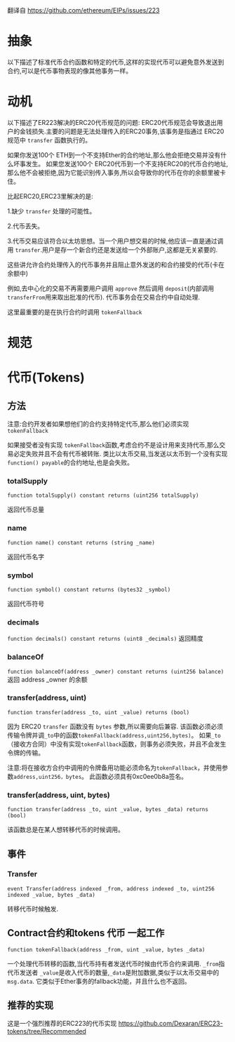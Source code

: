 翻译自 https://github.com/ethereum/EIPs/issues/223
# 抽象
以下描述了标准代币合约函数和特定的代币,这样的实现代币可以避免意外发送到合约,可以是代币事物表现的像其他事务一样。
# 动机
以下描述了ER223解决的ERC20代币规范的问题:
ERC20代币规范会导致退出用户的金钱损失.主要的问题是无法处理传入的ERC20事务,该事务是指通过 ERC20规范中 `transfer` 函数执行的。

如果你发送100个 ETH到一个不支持Ether的合约地址,那么他会拒绝交易并没有什么坏事发生。
如果您发送100个 ERC20代币到一个不支持ERC20的代币合约地址,那么他不会被拒绝,因为它能识别传入事务,所以会导致你的代币在你的余额里被卡住。

比起ERC20,ERC23里解决的是:

1.缺少 `transfer` 处理的可能性。

2.代币丢失。

3.代币交易应该符合以太坊思想。当一个用户想交易的时候,他应该一直是通过调用 `transfer`.用户是存一个新合约还是发送给一个外部账户,这都是无关紧要的.

这些讲允许合约处理传入的代币事务并且阻止意外发送的和合约接受的代币(卡在余额中)

例如,去中心化的交易不再需要用户调用 `approve` 然后调用 `deposit`(内部调用 `transferFrom`用来取出批准的代币). 代币事务会在交易合约中自动处理.

这里最重要的是在执行合约时调用 `tokenFallback`

# 规范
# 代币(Tokens)
## 方法
注意:合约开发者如果想他们的合约支持特定代币,那么他们必须实现`tokenFallback`

如果接受者没有实现 `tokenFallback`函数,考虑合约不是设计用来支持代币,那么交易必定失败并且不会有代币被转账.
类比以太币交易,当发送以太币到一个没有实现 `function() payable`的合约地址,也是会失败。

### totalSupply

`function totalSupply() constant returns (uint256 totalSupply)`

返回代币总量

### name

`function name() constant returns (string _name)`

返回代币名字

### symbol

`function symbol() constant returns (bytes32 _symbol)`

返回代币符号

### decimals

`function decimals() constant returns (uint8 _decimals)`
返回精度


### balanceOf
`function balanceOf(address _owner) constant returns (uint256 balance)`
返回 address _owner 的余额

### transfer(address, uint)

`function transfer(address _to, uint _value) returns (bool)`

因为 ERC20 `transfer` 函数没有 `bytes` 参数,所以需要向后兼容.
该函数必须必须传输令牌并调`_to`中的函数`tokenFallback(address,uint256,bytes)`。
如果`_to`（接收方合同）中没有实现`tokenFallback`函数，则事务必须失败，并且不会发生令牌的传输。

注意:将在接收方合约中调用的令牌备用功能必须命名为`tokenFallback`，并使用参数`address,uint256，bytes`。 此函数必须具有0xc0ee0b8a签名。

### transfer(address, uint, bytes)

`function transfer(address _to, uint _value, bytes _data) returns (bool)`

该函数总是在某人想转移代币的时候调用。

## 事件
### Transfer

`event Transfer(address indexed _from, address indexed _to, uint256 indexed _value, bytes _data)`

转移代币时候触发.

## Contract合约和tokens 代币 一起工作

`function tokenFallback(address _from, uint _value, bytes _data)`

一个处理代币转移的函数,当代币持有者发送代币时候由代币合约来调用.
`_from`指代币发送者 `_value`是收入代币的数量,`_data`是附加数据,类似于以太币交易中的`msg.data`.
它类似于Ether事务的fallback功能，并且什么也不返回。

## 推荐的实现
这是一个强烈推荐的ERC223的代币实现 https://github.com/Dexaran/ERC23-tokens/tree/Recommended















